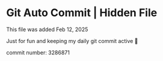 # Git Auto Commit | Hidden File

This file was added Feb 12, 2025

Just for fun and keeping my daily git commit active 🤪

commit number: 3286871
